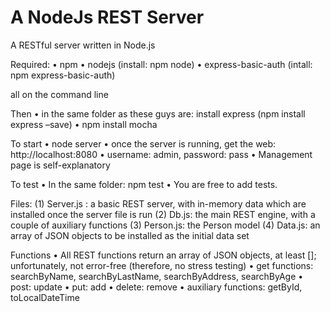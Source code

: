 # A NodeJs REST Server
A RESTful server written in Node.js

Required:
•	npm
•	nodejs (install: npm node)
•	express-basic-auth (intall: npm express-basic-auth)

all on the command line

Then
•	in the same folder as these guys are: install express (npm install express –save)
•	npm install mocha

To start
•	node server
•	once the server is running, get the web: http://localhost:8080
•	username: admin, password: pass
•	Management page is self-explanatory

To test
•	In the same folder: npm test
•	You are free to add tests.


Files:
(1)	Server.js : a basic REST server, with in-memory data which are installed once the server file is run
(2)	Db.js: the main REST engine, with a couple of auxiliary functions
(3)	Person.js: the Person model
(4)	Data.js: an array of JSON objects to be installed as the initial data set

Functions
•	All REST functions return an array of JSON objects, at least []; unfortunately, not error-free  (therefore, no stress testing)
•	get functions: searchByName, searchByLastName, searchByAddress, searchByAge
•	post: update
•	put: add
•	delete: remove
•	auxiliary functions: getById, toLocalDateTime
